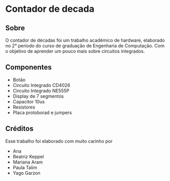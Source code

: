 # Contador de decada

## Sobre

O contador de décadas foi um trabalho acadêmico de hardware, elaborado no 2° período do curso de graduação de Engenharia de Computação. Com o objetivo de aprender um pouco mais sobre circuitos integrados.

<!-- ## Vídeo -->

## Componentes

- Botão
- Circuito Integrado CD4026
- Circuito Integrado NE555P
- Display de 7 segmentos
- Capacitor 10us
- Resistores 
- Placa protoborad e jumpers

## Créditos

Esse trabalho foi elaborado com muito carinho por

- Ana
- Beatriz Keppel
- Mariana Aram
- Paula Talim
     <!-- [![LinkedIn](https://img.shields.io/badge/linkedin-%230077B5.svg?style=for-the-badge&logo=linkedin&logoColor=white)](https://www.linkedin.com/in/paula-talim-693120246/) 
    
    [![GitHub](https://img.shields.io/badge/github-%23121011.svg?style=for-the-badge&logo=github&logoColor=white)](https://github.com/Paula-Talim) -->
- Yago Garzon